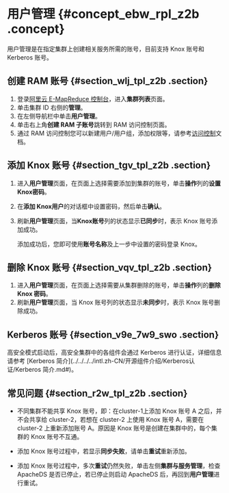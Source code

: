 # 用户管理 {#concept_ebw_rpl_z2b .concept}

用户管理是在指定集群上创建相关服务所需的账号，目前支持 Knox 账号和 Kerberos 账号。

## 创建 RAM 账号 {#section_wlj_tpl_z2b .section}

1.  登录[阿里云 E-MapReduce 控制台](https://emr.console.aliyun.com/console)，进入**集群列表**页面。
2.  单击集群 ID 右侧的**管理**。
3.  在左侧导航栏中单击**用户管理**。
4.  单击右上角**创建 RAM 子账号**跳转到 RAM 访问控制页面。
5.  通过 RAM 访问控制您可以新建用户/用户组，添加权限等，请参考[访问控制](https://www.alibabacloud.com/help/zh/product/28625.htm)文档。

## 添加 Knox 账号 {#section_tgv_tpl_z2b .section}

1.  进入**用户管理**页面，在页面上选择需要添加到集群的账号，单击**操作**列的**设置Knox密码**。
2.  在**添加 Knox用户**的对话框中设置密码，然后单击**确认**。
3.  刷新**用户管理**页面，当**Knox账号**列的状态显示**已同步**时，表示 Knox 账号添加成功。

    添加成功后，您即可使用**账号名称**及上一步中设置的密码登录 Knox。


## 删除 Knox 账号 {#section_vqv_tpl_z2b .section}

1.  进入**用户管理**页面，在页面上选择需要从集群删除的账号，单击**操作**列的**删除 Knox 密码**。
2.  刷新**用户管理**页面，当 Knox 账号列的状态显示**未同步**时，表示 Knox 账号删除成功。

## Kerberos 账号 {#section_v9e_7w9_swo .section}

高安全模式启动后，高安全集群中的各组件会通过 Kerberos 进行认证，详细信息请参考 [Kerberos 简介](../../../../intl.zh-CN/开源组件介绍/Kerberos认证/Kerberos 简介.md#)。

## 常见问题 {#section_r2w_tpl_z2b .section}

-   不同集群不能共享 Knox 账号，即：在cluster-1上添加 Knox 账号 A 之后，并不会共享给 cluster-2，若想在 cluster-2 上使用 Knox 账号 A，需要在 cluster-2 上重新添加账号 A。原因是 Knox 账号是创建在集群中的，每个集群的 Knox 账号不互通。

-   添加 Knox 账号过程中，若显示**同步失败**，请单击**重试**重新添加。

-   添加 Knox 账号过程中，多次**重试**仍然失败，单击左侧**集群与服务管理**，检查 ApacheDS 是否已停止，若已停止则启动 ApacheDS 后，再回到**用户管理**进行重试。


